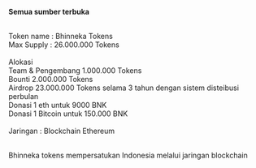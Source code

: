 <strong>Semua sumber terbuka</strong></br></br>

Token name : Bhinneka Tokens</br>
Max Supply : 26.000.000 Tokens</br></br>
Alokasi </br>
Team & Pengembang 1.000.000 Tokens</br>
Bounti 2.000.000 Tokens</br>
Airdrop 23.000.000 Tokens selama 3 tahun dengan sistem disteibusi perbulan</br>
Donasi 1 eth untuk 9000 BNK</br>
Donasi 1 Bitcoin untuk 150.000 BNK
</br></br>
Jaringan : Blockchain Ethereum</br>
</br>

Bhinneka tokens mempersatukan Indonesia  melalui jaringan blockchain
